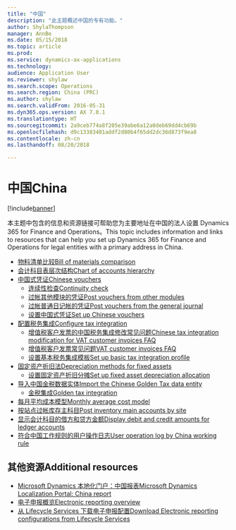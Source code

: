 ```yaml
---
title: "中国"
description: "此主题概述中国的专有功能。"
author: ShylaThompson
manager: AnnBe
ms.date: 05/15/2018
ms.topic: article
ms.prod: 
ms.service: dynamics-ax-applications
ms.technology: 
audience: Application User
ms.reviewer: shylaw
ms.search.scope: Operations
ms.search.region: China (PRC)
ms.author: shylaw
ms.search.validFrom: 2016-05-31
ms.dyn365.ops.version: AX 7.0.1
ms.translationtype: HT
ms.sourcegitcommit: 2a9ceb774a8f205e39abe6a12a0deb69dd4cb69b
ms.openlocfilehash: d9c13383401addf2d80b4f65dd2dc36d873f9ea8
ms.contentlocale: zh-cn
ms.lasthandoff: 08/20/2018

---
```


# <a name="china"></a><span data-ttu-id="6715a-103">中国</span><span class="sxs-lookup"><span data-stu-id="6715a-103">China</span></span>

[!include[banner](../includes/banner.md)]

<span data-ttu-id="6715a-104">本主题中包含的信息和资源链接可帮助您为主要地址在中国的法人设置 Dynamics 365 for Finance and Operations。</span><span class="sxs-lookup"><span data-stu-id="6715a-104">This topic includes information and links to resources that can help you set up Dynamics 365 for Finance and Operations for legal entities with a primary address in China.</span></span>

-   [<span data-ttu-id="6715a-105">物料清单比较</span><span class="sxs-lookup"><span data-stu-id="6715a-105">Bill of materials comparison</span></span>](apac-chn-bom-comparison.md)
-   [<span data-ttu-id="6715a-106">会计科目表层次结构</span><span class="sxs-lookup"><span data-stu-id="6715a-106">Chart of accounts hierarchy</span></span>](tasks/china-hierarchy-chart-accounts.md) 
-   [<span data-ttu-id="6715a-107">中国式凭证</span><span class="sxs-lookup"><span data-stu-id="6715a-107">Chinese vouchers</span></span>](apac-chn-vouchers.md)
    -   [<span data-ttu-id="6715a-108">连续性检查</span><span class="sxs-lookup"><span data-stu-id="6715a-108">Continuity check</span></span>](tasks/chinese-voucher-continuity-check.md)
    -   [<span data-ttu-id="6715a-109">过帐其他模块的凭证</span><span class="sxs-lookup"><span data-stu-id="6715a-109">Post vouchers from other modules</span></span>](tasks/post-vouchers-other-modules-like-sales-invoices.md)
    -   [<span data-ttu-id="6715a-110">过帐普通日记帐的凭证</span><span class="sxs-lookup"><span data-stu-id="6715a-110">Post vouchers from the general journal</span></span>](tasks/post-vouchers-general-journal.md)
    -   [<span data-ttu-id="6715a-111">设置中国式凭证</span><span class="sxs-lookup"><span data-stu-id="6715a-111">Set up Chinese vouchers</span></span>](tasks/set-up-chinese-vouchers.md)
-   [<span data-ttu-id="6715a-112">配置税务集成</span><span class="sxs-lookup"><span data-stu-id="6715a-112">Configure tax integration</span></span>](apac-chn-tax-integration.md)
    -   [<span data-ttu-id="6715a-113">增值税客户发票的中国税务集成修改常见问题</span><span class="sxs-lookup"><span data-stu-id="6715a-113">Chinese tax integration modification for VAT customer invoices FAQ</span></span>](apac-chn-tax-integration-vat-customer-invoices.md)
    -   [<span data-ttu-id="6715a-114">增值税客户发票常见问题</span><span class="sxs-lookup"><span data-stu-id="6715a-114">VAT customer invoices FAQ</span></span>](apac-chn-tax-integration-vat-customer-invoices.md)
    -   [<span data-ttu-id="6715a-115">设置基本税务集成模板</span><span class="sxs-lookup"><span data-stu-id="6715a-115">Set up basic tax integration profile</span></span>](tasks/set-up-basic-tax-integration-profile-china.md)
-   [<span data-ttu-id="6715a-116">固定资产折旧法</span><span class="sxs-lookup"><span data-stu-id="6715a-116">Depreciation methods for fixed assets </span></span>](apac-chn-depreciation-methods-fixed-assets.md)
    -   [<span data-ttu-id="6715a-117">设置固定资产折旧分摊</span><span class="sxs-lookup"><span data-stu-id="6715a-117">Set up fixed asset depreciation allocation </span></span>](tasks/fixed-asset-depreciation-allocation.md)
-   [<span data-ttu-id="6715a-118">导入中国金税数据实体</span><span class="sxs-lookup"><span data-stu-id="6715a-118">Import the Chinese Golden Tax data entity</span></span>](apac-chn-import-golden-tax-data-entity.md)
    -   [<span data-ttu-id="6715a-119">金税集成</span><span class="sxs-lookup"><span data-stu-id="6715a-119">Golden tax integration</span></span>](tasks/golden-tax-integration-export-setup.md)
-   [<span data-ttu-id="6715a-120">每月平均成本模型</span><span class="sxs-lookup"><span data-stu-id="6715a-120">Monthly average cost model</span></span>](apac-chn-monthly-average-cost-model.md)
-   [<span data-ttu-id="6715a-121">按站点过帐库存主科目</span><span class="sxs-lookup"><span data-stu-id="6715a-121">Post inventory main accounts by site</span></span>](apac-chn-post-inventory-main-accounts-by-site.md)
-   [<span data-ttu-id="6715a-122">显示会计科目的借方和贷方金额</span><span class="sxs-lookup"><span data-stu-id="6715a-122">Display debit and credit amounts for ledger accounts</span></span>](apac-chn-negative-debits-credits.md)
-   [<span data-ttu-id="6715a-123">符合中国工作规则的用户操作日志</span><span class="sxs-lookup"><span data-stu-id="6715a-123">User operation log by China working rule</span></span>](tasks/user-operation-log-china-working-rule.md)

## <a name="additional-resources"></a><span data-ttu-id="6715a-124">其他资源</span><span class="sxs-lookup"><span data-stu-id="6715a-124">Additional resources</span></span>
- [<span data-ttu-id="6715a-125">Microsoft Dynamics 本地化门户：中国报表</span><span class="sxs-lookup"><span data-stu-id="6715a-125">Microsoft Dynamics Localization Portal: China report</span></span>](https://mbs.microsoft.com/files/customer/AX/Support/supportnews/China.html)
- [<span data-ttu-id="6715a-126">电子申报概览</span><span class="sxs-lookup"><span data-stu-id="6715a-126">Electronic reporting overview</span></span>](../../dev-itpro/analytics/general-electronic-reporting.md)
- [<span data-ttu-id="6715a-127">从 Lifecycle Services 下载电子申报配置</span><span class="sxs-lookup"><span data-stu-id="6715a-127">Download Electronic reporting configurations from Lifecycle Services</span></span>](../../dev-itpro/analytics/download-electronic-reporting-configuration-lcs.md)

